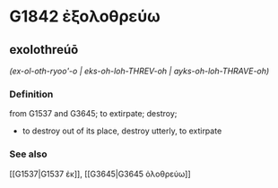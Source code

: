 # G1842 ἐξολοθρεύω

## exolothreúō

_(ex-ol-oth-ryoo'-o | eks-oh-loh-THREV-oh | ayks-oh-loh-THRAVE-oh)_

### Definition

from G1537 and G3645; to extirpate; destroy; 

- to destroy out of its place, destroy utterly, to extirpate

### See also

[[G1537|G1537 ἐκ]], [[G3645|G3645 ὀλοθρεύω]]
